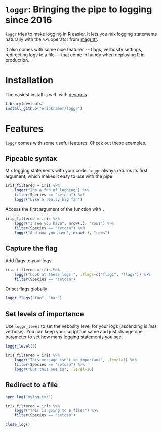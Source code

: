 # ```loggr```: Bringing the pipe to logging since 2016

```loggr``` tries to make logging in R easier. It lets you mix logging statements naturally with the ```%>%``` operator from [magrittr](https://github.com/smbache/magrittr). 

It also comes with some nice features -- flags, verbosity settings, redirecting logs to a file -- that come in handy when deploying R in production.  

# Installation

The easiest install is with with [devtools](https://github.com/hadley/devtools)

```r
library(devtools)
install_github("erickramer/loggr")
```

# Features

```loggr``` comes with some useful features. Check out these examples.

## Pipeable syntax
Mix logging statements with your code. ```loggr``` always returns its first argument, which makes it easy to use with the pipe.

```r
iris_filtered = iris %>%
    loggr("I'm a fan of logging") %>%
    filter(Species == "setosa") %>%
    loggr("Like a really big fan")
```

Access the first argument of the function with ```.```

```r
iris_filtered = iris %>%
    loggr("I see you have", nrow(.), "rows") %>%
    filter(Species == "setosa") %>%
    loggr("And now you have", nrow(.), "rows")
```

## Capture the flag
Add flags to your logs.
```r
iris_filtered = iris %>%
    loggr("Look at these logs!", .flags=c("flag1", "flag2")) %>%
    filter(Species == "setosa")
```

Or set flags globally
```r
loggr_flags("foo", "bar")
```

## Set levels of importance
Use ```loggr_level``` to set the vebosity level for your logs (ascending is *less* verbose). You can keep your script the same and just change one parameter to set how many logging statements you see.
```r
loggr_level(5)

iris_filtered = iris %>%
    loggr("This message isn't so important", .level=1) %>%
    filter(Species == "setosa") %>%
    loggr("But this one is", .level=10)
```


## Redirect to a file

```r
open_log("mylog.txt")

iris_filtered = iris %>%
    loggr("This is going to a file!") %>%
    filter(Species == "setosa")
    
close_log()
```
